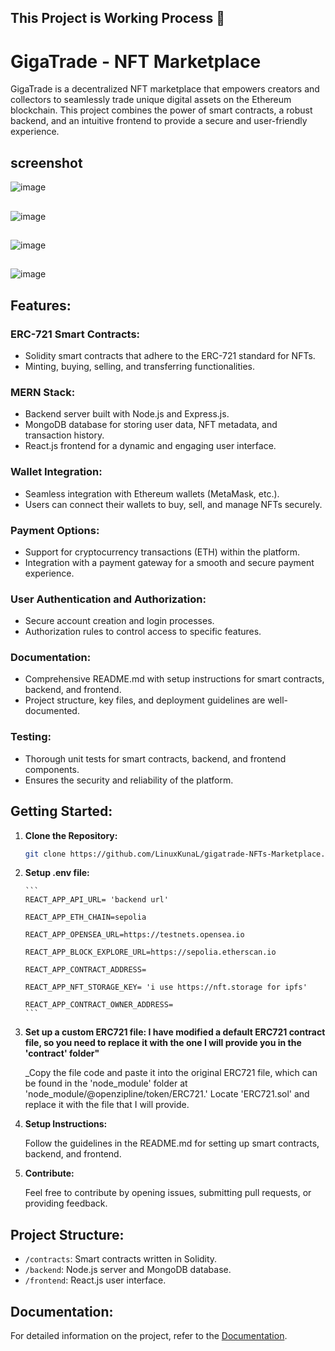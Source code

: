 ## This Project is Working Process 🚧

# GigaTrade - NFT Marketplace

GigaTrade is a decentralized NFT marketplace that empowers creators and collectors to seamlessly trade unique digital assets on the Ethereum blockchain. This project combines the power of smart contracts, a robust backend, and an intuitive frontend to provide a secure and user-friendly experience.

## screenshot

![image](https://github.com/LinuxKunaL/gigatrade-NFTs-Marketplace/assets/75113218/cffb8fab-f45b-4558-96a4-7a6314c8e3d8)

##

![image](https://github.com/LinuxKunaL/gigatrade-NFTs-Marketplace/assets/75113218/5d7df3b0-d397-4d94-b3c8-d0d3ef29edf7)

##

![image](https://github.com/LinuxKunaL/gigatrade-NFTs-Marketplace/assets/75113218/afacdcad-89cb-46ff-8a79-ab460e8c04f4)

##

![image](https://github.com/LinuxKunaL/gigatrade-NFTs-Marketplace/assets/75113218/aa9becb6-eda4-4a53-bd21-a0d0bad46c8c)

## Features:

### ERC-721 Smart Contracts:

- Solidity smart contracts that adhere to the ERC-721 standard for NFTs.
- Minting, buying, selling, and transferring functionalities.

### MERN Stack:

- Backend server built with Node.js and Express.js.
- MongoDB database for storing user data, NFT metadata, and transaction history.
- React.js frontend for a dynamic and engaging user interface.

### Wallet Integration:

- Seamless integration with Ethereum wallets (MetaMask, etc.).
- Users can connect their wallets to buy, sell, and manage NFTs securely.

### Payment Options:

- Support for cryptocurrency transactions (ETH) within the platform.
- Integration with a payment gateway for a smooth and secure payment experience.

### User Authentication and Authorization:

- Secure account creation and login processes.
- Authorization rules to control access to specific features.

### Documentation:

- Comprehensive README.md with setup instructions for smart contracts, backend, and frontend.
- Project structure, key files, and deployment guidelines are well-documented.

### Testing:

- Thorough unit tests for smart contracts, backend, and frontend components.
- Ensures the security and reliability of the platform.

## Getting Started:

1.  **Clone the Repository:**

    ```bash
    git clone https://github.com/LinuxKunaL/gigatrade-NFTs-Marketplace.git
    ```

2.  **Setup .env file:**

        ```
        REACT_APP_API_URL= 'backend url'

        REACT_APP_ETH_CHAIN=sepolia

        REACT_APP_OPENSEA_URL=https://testnets.opensea.io

        REACT_APP_BLOCK_EXPLORE_URL=https://sepolia.etherscan.io

        REACT_APP_CONTRACT_ADDRESS=

        REACT_APP_NFT_STORAGE_KEY= 'i use https://nft.storage for ipfs'

        REACT_APP_CONTRACT_OWNER_ADDRESS=
        ```

3.  **Set up a custom ERC721 file: I have modified a default ERC721 contract file, so you need to replace it with the one I will provide you in the 'contract' folder"**

    _Copy the file code and paste it into the original ERC721 file, which can be found in the 'node_module' folder at 'node_module/@openzipline/token/ERC721.' Locate 'ERC721.sol' and replace it with the file that I will provide.


4.  **Setup Instructions:**

    Follow the guidelines in the README.md for setting up smart contracts, backend, and frontend.

5.  **Contribute:**

    Feel free to contribute by opening issues, submitting pull requests, or providing feedback.

## Project Structure:

- `/contracts`: Smart contracts written in Solidity.
- `/backend`: Node.js server and MongoDB database.
- `/frontend`: React.js user interface.

## Documentation:

For detailed information on the project, refer to the [Documentation](link-to-docs).
